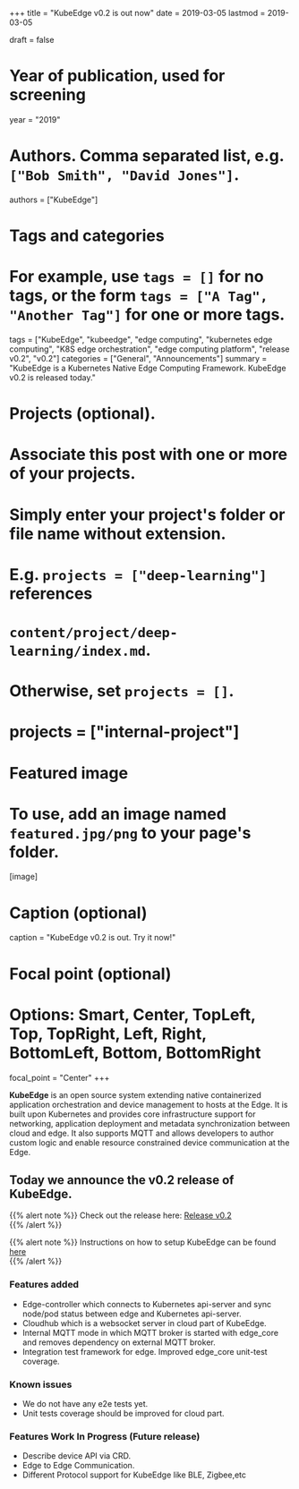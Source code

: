 +++
title = "KubeEdge v0.2 is out now"
date = 2019-03-05
lastmod = 2019-03-05

draft = false

# Year of publication, used for screening
year = "2019"

# Authors. Comma separated list, e.g. `["Bob Smith", "David Jones"]`.
authors = ["KubeEdge"]

# Tags and categories
# For example, use `tags = []` for no tags, or the form `tags = ["A Tag", "Another Tag"]` for one or more tags.
tags = ["KubeEdge", "kubeedge", "edge computing", "kubernetes edge computing", "K8S edge orchestration", "edge computing platform", "release v0.2", "v0.2"]
categories = ["General", "Announcements"]
summary = "KubeEdge is a Kubernetes Native Edge Computing Framework. KubeEdge v0.2 is released today."

# Projects (optional).
#   Associate this post with one or more of your projects.
#   Simply enter your project's folder or file name without extension.
#   E.g. `projects = ["deep-learning"]` references 
#   `content/project/deep-learning/index.md`.
#   Otherwise, set `projects = []`.
# projects = ["internal-project"]

# Featured image
# To use, add an image named `featured.jpg/png` to your page's folder. 
[image]
  # Caption (optional)
  caption = "KubeEdge v0.2 is out. Try it now!"

  # Focal point (optional)
  # Options: Smart, Center, TopLeft, Top, TopRight, Left, Right, BottomLeft, Bottom, BottomRight
  focal_point = "Center"
+++



**KubeEdge** is an open source system extending native containerized application orchestration and device management to hosts at the Edge. It is built upon Kubernetes and provides core infrastructure support for networking, application deployment and metadata synchronization between cloud and edge. It also supports MQTT and allows developers to author custom logic and enable resource constrained device communication at the Edge.  

## **Today we announce the v0.2 release of KubeEdge.**

{{% alert note %}}
Check out the release here:  [Release v0.2](https://github.com/kubeedge/kubeedge/releases/tag/v0.2)  
{{% /alert %}}

{{% alert note %}}
Instructions on how to setup KubeEdge can be found [here](https://github.com/kubeedge/kubeedge#usage)  
{{% /alert %}}

### Features added  
- Edge-controller which connects to Kubernetes api-server and sync node/pod status between edge and Kubernetes api-server.  
- Cloudhub which is a websocket server in cloud part of KubeEdge.
- Internal MQTT mode in which MQTT broker is started with edge_core and removes dependency on external MQTT broker.
- Integration test framework for edge. Improved edge_core unit-test coverage.

### Known issues  
- We do not have any e2e tests yet.  
- Unit tests coverage should be improved for cloud part.

### Features Work In Progress (Future release)  
- Describe device API via CRD.
- Edge to Edge Communication.
- Different Protocol support for KubeEdge like BLE, Zigbee,etc




